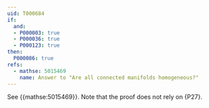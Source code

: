 ```yaml
---
uid: T000684
if:
  and:
  - P000003: true
  - P000036: true
  - P000123: true
then:
  P000086: true
refs:
  - mathse: 5015469
    name: Answer to "Are all connected manifolds homogeneous?"
---
```


See {{mathse:5015469}}. Note that the proof does not rely on {P27}.
